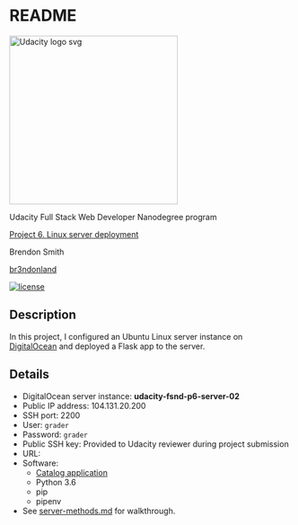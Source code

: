 # README

<a href="https://www.udacity.com/">
  <img src="https://s3-us-west-1.amazonaws.com/udacity-content/rebrand/svg/logo.min.svg" width="300" alt="Udacity logo svg">
</a>

Udacity Full Stack Web Developer Nanodegree program

[Project 6. Linux server deployment](https://github.com/br3ndonland/udacity-fsnd-p6-server)

Brendon Smith

[br3ndonland](https://github.com/br3ndonland)

[![license](https://img.shields.io/badge/license-MIT-blue.svg?longCache=true&style=for-the-badge)](https://choosealicense.com/)

## Description

In this project, I configured an Ubuntu Linux server instance on [DigitalOcean](https://www.digitalocean.com/) and deployed a Flask app to the server.

## Details

- DigitalOcean server instance: **udacity-fsnd-p6-server-02**
- Public IP address: 104.131.20.200
- SSH port: 2200
- User: `grader`
- Password: `grader`
- Public SSH key: Provided to Udacity reviewer during project submission
- URL:
- Software:
  - [Catalog application](https://github.com/br3ndonland/udacity-fsnd-p4-flask-catalog)
  - Python 3.6
  - pip
  - pipenv
- See [server-methods.md](info/server-methods.md) for walkthrough.